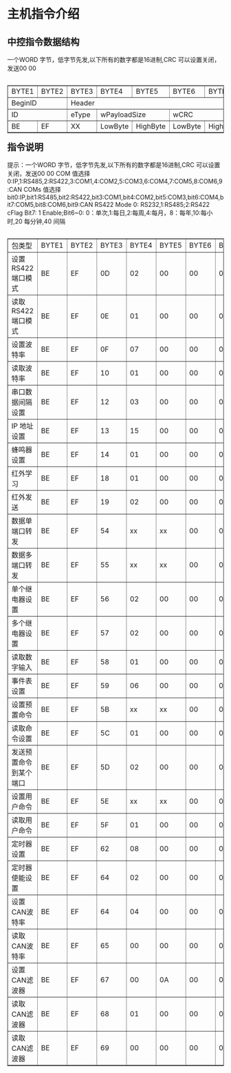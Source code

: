 # 主机指令介绍

## 中控指令数据结构

一个WORD 字节，低字节先发,以下所有的数字都是16进制,CRC 可以设置关闭，发送00 00
<table border="1"  cellspacing="1" cellpadding="1" align="left">                    
<tr>
<td>BYTE1</td>
<td>BYTE2</td>
<td>BYTE3</td>
<td>BYTE4</td>
<td>BYTE5</td>
<td>BYTE6</td>
<td>BYTE7</td>
<td>BYTE8</td>
<td>BYTE9</td>
<td>BYTE10</td>
<td>BYTE11</td>
<td>...</td>
</tr>
<tr>
<td colspan= "2">BeginID</td>
<td colspan= "5">Header</td>
<td colspan= "5">Playload</td>
</tr>
<tr>
<td colspan= "2">ID</td>
<td colspan= "1">eType</td>
<td colspan= "2">wPayloadSize</td>
<td colspan= "2">wCRC</td>
</tr>
<tr>
<td >BE</td>
<td >EF</td>
<td >XX</span></td>
<td colspan= "1">LowByte</td>
<td colspan= "1">HighByte</td>
<td colspan= "1">LowByte</td>
<td colspan= "1">HighByte</td>
<td colspan= "1">DATA1</td>
<td colspan= "1">DATA2</td>
<td colspan= "1">DATA3</td>
<td colspan= "1">DATA4</td>
<td >...</td>
</tr>
</table>

## 指令说明

提示：一个WORD 字节，低字节先发,以下所有的数字都是16进制,CRC 可以设置关闭，发送00 00
COM 值选择 0:IP,1:RS485,2:RS422,3:COM1,4:COM2,5:COM3,6:COM4,7:COM5,8:COM6,9:CAN
COMs 值选择 bit0:IP,bit1:RS485,bit2:RS422,bit3:COM1,bit4:COM2,bit5:COM3,bit6:COM4,bit7:COM5,bit8:COM6,bit9:CAN
RS422 Mode 0: RS232,1:RS485;2:RS422
cFlag Bit7: 1 Enable;Bit6~0: 0：单次,1:每日,2:每周,4:每月，8：每年,10:每小时,20 每分钟,40 间隔


<table border="1"  cellspacing="1" cellpadding="1" align="left">                    
<tr>
<td>包类型</td>
<td>BYTE1</td>
<td>BYTE2</td>
<td>BYTE3</td>
<td>BYTE4</td>
<td>BYTE5</td>
<td>BYTE6</td>
<td>BYTE7</td>
<td>BYTE8</td>
<td>BYTE9</td>
<td>BYTE10</td>
<td>BYTE11</td>
<td>BYTE12</td>
<td>BYTE13</td>
<td>BYTE14</td>
<td>BYTE15</td>
<td>BYTE16</td>
<td>BYTE17</td>
<td>BYTE18</td>
<td>BYTE19</td>
<td>BYTE20</td>
<td>BYTE21</td>
<td>BYTE22</td>
<td>BYTE23</td>
<td>BYTE24</td>
<td>BYTE25</td>
<td>BYTE26</td>
<td>BYTE27</td>
<td>BYTE28</td>
<td>BYTE29</td>
<td>BYTE30</td>
<td>...</td>
</tr>
<tr>
<td>设置RS422端口模式</td>
<td>BE</td>
<td>EF</td>
<td>0D</td>
<td>02</td>
<td>00</td>
<td>00</td>
<td>00</td>
<td>02</td>
<td>RS422 Mode</td>
</tr>
<tr>
<td>读取RS422端口模式</td>
<td>BE</td>
<td>EF</td>
<td>0E</td>
<td>01</td>
<td>00</td>
<td>00</td>
<td>00</td>
<td>02</td>
</tr>
<tr>
<td>设置波特率</td>
<td>BE</td>
<td>EF</td>
<td>0F</td>
<td>07</td>
<td>00</td>
<td>00</td>
<td>00</td>
<td>COM</td>
<td colspan= "4">dwBraund</td>
<td>cDataBits</td>
<td>cParity</td>
<td>cStopBits</td>
</tr>
<tr>
<td>读取波特率</td>
<td>BE</td>
<td>EF</td>
<td>10</td>
<td>01</td>
<td>00</td>
<td>00</td>
<td>00</td>
<td>COM 1~8</td>
</tr>
<tr>
<td>串口数据间隔设置</td>
<td>BE</td>
<td>EF</td>
<td>12</td>
<td>03</td>
<td>00</td>
<td>00</td>
<td>00</td>
<td>COM</td>
<td colspan= "2">wTime</td>
</tr>

<tr>
<td>IP 地址设置</td>
<td>BE</td>
<td>EF</td>
<td>13</td>
<td>15</td>
<td>00</td>
<td>00</td>
<td>00</td>
<td>00</td>
<td colspan= "4">Wan IP</td>
<td colspan= "4">Wan Mask</td>
<td colspan= "4">GateIP</td>
<td colspan= "4">Lan IP</td>
<td colspan= "4">Lan Mask</td>
</tr>
<tr>
<td>蜂鸣器设置</td>
<td>BE</td>
<td>EF</td>
<td>14</td>
<td>01</td>
<td>00</td>
<td>00</td>
<td>00</td>
<td>ON 0/OFF 1</td>

</tr>
<tr>
<td>红外学习</td>
<td>BE</td>
<td>EF</td>
<td>18</td>
<td>01</td>
<td>00</td>
<td>00</td>
<td>00</td>
<td>IR Number 1~16</td>
</tr>
<tr>
<td>红外发送</td>
<td>BE</td>
<td>EF</td>
<td>19</td>
<td>02</td>
<td>00</td>
<td>00</td>
<td>00</td>
<td>IR Port 1~8</td>
<td>IR Number 1~16</td>
</tr>
<tr>
<td>数据单端口转发</td>
<td>BE</td>
<td>EF</td>
<td>54</td>
<td>xx</td>
<td>xx</td>
<td>00</td>
<td>00</td>
<td>COM</td>
<td>Data1</td>
<td>Data2</td>
<td>...</td>
</tr>
<tr>
<td>数据多端口转发</td>
<td>BE</td>
<td>EF</td>
<td>55</td>
<td>xx</td>
<td>xx</td>
<td>00</td>
<td>00</td>
<td colspan= "2">COMs</td>
<td>Data1</td>
<td>Data2</td>
<td>...</td>
</tr>
<tr>
<td>单个继电器设置</td>
<td>BE</td>
<td>EF</td>
<td>56</td>
<td>02</td>
<td>00</td>
<td>00</td>
<td>00</td>
<td>Rly Port 1~8</td>
<td>OPEN 0/CLOSE 1</td>
</tr>
<tr>
<td>多个继电器设置</td>
<td>BE</td>
<td>EF</td>
<td>57</td>
<td>02</td>
<td>00</td>
<td>00</td>
<td>00</td>
<td>Rly bits port</td>
<td>OPEN 0/CLOSE 1</td>
</tr>
<tr>
<td>读取数字输入</td>
<td>BE</td>
<td>EF</td>
<td>58</td>
<td>01</td>
<td>00</td>
<td>00</td>
<td>00</td>
<td>DI port 1~8</td>

</tr>
<tr>
<td>事件表设置</td>
<td>BE</td>
<td>EF</td>
<td>59</td>
<td>06</td>
<td>00</td>
<td>00</td>
<td>00</td>
<td>TableIndex 1~255</td>
<td>EventSource</td>
<td>EventType</td>
<td>EventParam</td>
<td colspan= "2">wDelays</td>
</tr>
<tr>
<td>设置预置命令</td>
<td>BE</td>
<td>EF</td>
<td>5B</td>
<td>xx</td>
<td>xx</td>
<td>00</td>
<td>00</td>
<td>cIndex 1~32</td>
<td>ASCII 0:/HEX 1</td>
<td>Datas 1~127</td>
</tr>
<tr>
<td>读取命令设置</td>
<td>BE</td>
<td>EF</td>
<td>5C</td>
<td>01</td>
<td>00</td>
<td>00</td>
<td>00</td>
<td>cIndex 1~32</td>
</tr>
<tr>
<td>发送预置命令到某个端口</td>
<td>BE</td>
<td>EF</td>
<td>5D</td>
<td>02</td>
<td>00</td>
<td>00</td>
<td>00</td>
<td>COM</td>
<td>cIndex 1~32</td>
</tr>
<tr>
<td>设置用户命令</td>
<td>BE</td>
<td>EF</td>
<td>5E</td>
<td>xx</td>
<td>xx</td>
<td>00</td>
<td>00</td>
<td>cIndex 1~64</td>
<td>ASCII 0:/HEX 1</td>
<td>Datas 1~30</td>
</tr>
<tr>
<td>读取用户命令</td>
<td>BE</td>
<td>EF</td>
<td>5F</td>
<td>01</td>
<td>00</td>
<td>00</td>
<td>00</td>
<td>cIndex 1~64</td>
</tr>
<tr>
<td>定时器设置</td>
<td>BE</td>
<td>EF</td>
<td>62</td>
<td>08</td>
<td>00</td>
<td>00</td>
<td>00</td>
<td>cIndex 1~8</td>
<td>cFlag</td>
<td colspan= "2">wYear</td>
<td>cMonth</td>
<td>cDay</td>
<td>cMin</td>
<td>cSec</td>
</tr>
<tr>
<td>定时器使能设置</td>
<td>BE</td>
<td>EF</td>
<td>64</td>
<td>02</td>
<td>00</td>
<td>00</td>
<td>00</td>
<td>cIndex 1~8</td>
<td>Enable 0/Disable 1</td>
</tr>
<tr>
<td>设置CAN波特率</td>
<td>BE</td>
<td>EF</td>
<td>64</td>
<td>04</td>
<td>00</td>
<td>00</td>
<td>00</td>
<td colspan= "4">dwBaud</td>
</tr>
<tr>
<td>读取CAN波特率</td>
<td>BE</td>
<td>EF</td>
<td>65</td>
<td>00</td>
<td>00</td>
<td>00</td>
<td>00</td>
</tr>
<tr>
<td>设置CAN滤波器</td>
<td>BE</td>
<td>EF</td>
<td>67</td>
<td>00</td>
<td>0A</td>
<td>00</td>
<td>00</td>
<td>cFilterID 0~12</td>
<td>MaskMode 0/List Mode 1</td>
<td colspan= "4">dwFilterID</td>
<td colspan= "4">dwFilterMask</td>
   
</tr>
<tr>
<td>读取CAN滤波器</td>
<td>BE</td>
<td>EF</td>
<td>68</td>
<td>01</td>
<td>00</td>
<td>00</td>
<td>00</td>
<td>cFilterID 0~12</td>
</tr>
<tr>
<td>读取CAN滤波器</td>
<td>BE</td>
<td>EF</td>
<td>69</td>
<td>00</td>
<td>00</td>
<td>00</td>
<td>00</td>
</tr>
</table>
